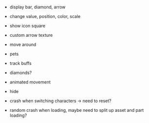 - display bar, diamond, arrow
- change value, position, color, scale
- show icon square
- custom arrow texture
- move around

- pets
- track buffs
- diamonds?
- animated movement
- hide

- crash when switching characters -> need to reset?
- random crash when loading, maybe need to split up asset and part loading?